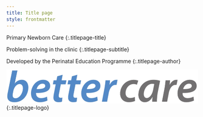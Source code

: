 ```yaml
---
title: Title page
style: frontmatter
---
```


Primary Newborn Care
{:.titlepage-title}

Problem-solving in the clinic
{:.titlepage-subtitle}

Developed by the Perinatal Education Programme
{:.titlepage-author}

![Bettercare logo](images/bettercare-logo.jpg){:.titlepage-logo}
